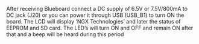 After receiving Blueboard connect a DC supply of 6.5V or 7.5V/800mA to DC jack (J20) or you can power it through USB (USB\_B1) to turn ON the board. The LCD will display ‘NGX Technologies’ and later the status of EEPROM and SD card. The LED’s will turn ON and OFF and remain ON after that and a beep will be heard during this period

